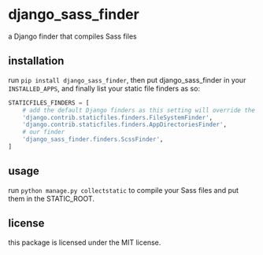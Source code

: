 # django_sass_finder
a Django finder that compiles Sass files

## installation
run `pip install django_sass_finder`, then put django_sass_finder in your `INSTALLED_APPS`, and
finally list your static file finders as so:
```py
STATICFILES_FINDERS = [
    # add the default Django finders as this setting will override the default
    'django.contrib.staticfiles.finders.FileSystemFinder',
    'django.contrib.staticfiles.finders.AppDirectoriesFinder',
    # our finder
    'django_sass_finder.finders.ScssFinder',
]
```

## usage
run `python manage.py collectstatic` to compile your Sass files and put them in the STATIC_ROOT.

## license
this package is licensed under the MIT license.
